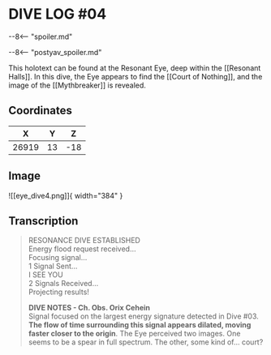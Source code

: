# DIVE LOG #04

--8<-- "spoiler.md"

--8<-- "postyav_spoiler.md"

This holotext can be found at the Resonant Eye, deep within the [[Resonant Halls]]. In this dive, the Eye appears to find the [[Court of Nothing]], and the image of the [[Mythbreaker]] is revealed.

## Coordinates
| **X** | **Y** | **Z** |
| :---: | :---: | :---: |
| 26919 |  13   |  -18  |

## Image

![[eye_dive4.png]]{ width="384" }

## Transcription
> RESONANCE DIVE ESTABLISHED <br>
Energy flood request received… <br>
Focusing signal… <br>
1 Signal Sent… <br>
I SEE YOU <br>
2 Signals Received… <br>
Projecting results!
>
> **DIVE NOTES - Ch. Obs. Orix Cehein** <br>
> Signal focused on the largest energy signature detected in Dive #03. **The flow of time surrounding this signal appears dilated, moving faster closer to the origin**. The Eye perceived two images. One seems to be a spear in full spectrum. The other, some kind of… court?
